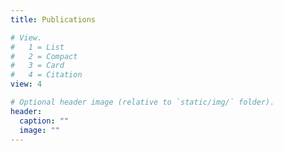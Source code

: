 ```yaml
---
title: Publications

# View.
#   1 = List
#   2 = Compact
#   3 = Card
#   4 = Citation
view: 4  

# Optional header image (relative to `static/img/` folder).
header:
  caption: ""
  image: ""
---
```

